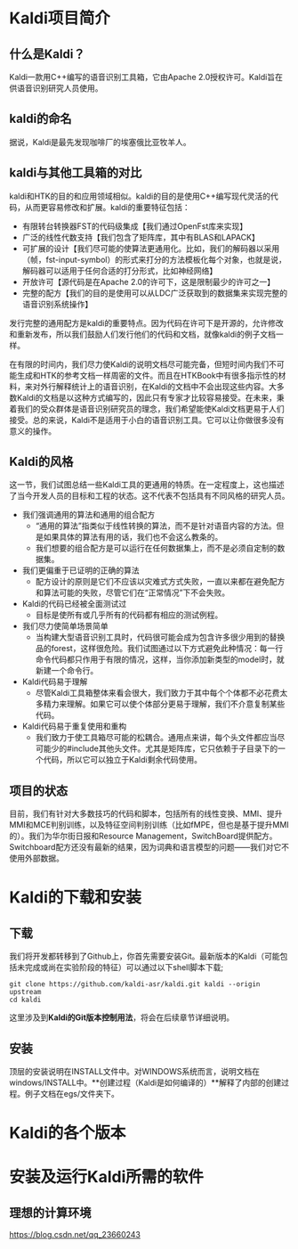# Kaldi项目简介

## 什么是Kaldi？

Kaldi一款用C++编写的语音识别工具箱，它由Apache 2.0授权许可。Kaldi旨在供语音识别研究人员使用。

## kaldi的命名

据说，Kaldi是最先发现咖啡厂的埃塞俄比亚牧羊人。

## kaldi与其他工具箱的对比

kaldi和HTK的目的和应用领域相似。kaldi的目的是使用C++编写现代灵活的代码，从而更容易修改和扩展。kaldi的重要特征包括：

* 有限转台转换器FST的代码级集成【我们通过OpenFst库来实现】
* 广泛的线性代数支持【我们包含了矩阵库，其中有BLAS和LAPACK】
* 可扩展的设计【我们尽可能的使算法更通用化。比如，我们的解码器以采用（帧，fst-input-symbol）的形式来打分的方法模板化每个对象，也就是说，解码器可以适用于任何合适的打分形式，比如神经网络】
* 开放许可【源代码是在Apache 2.0的许可下，这是限制最少的许可之一】
* 完整的配方【我们的目的是使用可以从LDC广泛获取到的数据集来实现完整的语音识别系统操作】

发行完整的通用配方是kaldi的重要特点。因为代码在许可下是开源的，允许修改和重新发布，所以我们鼓励人们发行他们的代码和文档，就像kaldi的例子文档一样。

在有限的时间内，我们尽力使Kaldi的说明文档尽可能完备，但短时间内我们不可能生成和HTK的参考文档一样周密的文件。而且在HTKBook中有很多指示性的材料，来对外行解释统计上的语音识别，在Kaldi的文档中不会出现这些内容。大多数Kaldi的文档是以这种方式编写的，因此只有专家才比较容易接受。在未来，秉着我们的受众群体是语音识别研究员的理念，我们希望能使Kaldi文档更易于人们接受。总的来说，Kaldi不是适用于小白的语音识别工具。它可以让你做很多没有意义的操作。

## Kaldi的风格

这一节，我们试图总结一些Kaldi工具的更通用的特质。在一定程度上，这也描述了当今开发人员的目标和工程的状态。这不代表不包括具有不同风格的研究人员。

* 我们强调通用的算法和通用的组合配方
  + “通用的算法”指类似于线性转换的算法，而不是针对语音内容的方法。但是如果具体的算法有用的话，我们也不会这么教条的。
  + 我们想要的组合配方是可以运行在任何数据集上，而不是必须自定制的数据集。
* 我们更偏重于已证明的正确的算法
  * 配方设计的原则是它们不应该以灾难式方式失败，一直以来都在避免配方和算法可能的失败，尽管它们在“正常情况”下不会失败。
* Kaldi的代码已经被全面测试过
  * 目标是使所有或几乎所有的代码都有相应的测试例程。
* 我们尽力使简单场景简单
  * 当构建大型语音识别工具时，代码很可能会成为包含许多很少用到的替换品的forest，这样很危险。我们试图通过以下方式避免此种情况：每一行命令代码都只作用于有限的情况，这样，当你添加新类型的model时，就新建一个命令行。
* Kaldi代码易于理解
  * 尽管Kaldi工具箱整体来看会很大，我们致力于其中每个个体都不必花费太多精力来理解。如果它可以使个体部分更易于理解，我们不介意复制某些代码。
* Kaldi代码易于重复使用和重构
  * 我们致力于使工具箱尽可能的松耦合。通用点来讲，每个头文件都应当尽可能少的#include其他头文件。尤其是矩阵库，它只依赖于子目录下的一个代码，所以它可以独立于Kaldi剩余代码使用。

## 项目的状态

目前，我们有针对大多数技巧的代码和脚本，包括所有的线性变换、MMI、提升MMI和MCE判别训练，以及特征空间判别训练（比如fMPE，但也是基于提升MMI的）。我们为华尔街日报和Resource Management，SwitchBoard提供配方。Switchboard配方还没有最新的结果，因为词典和语言模型的问题——我们对它不使用外部数据。

# Kaldi的下载和安装

## 下载

我们将开发都转移到了Github上，你首先需要安装Git。最新版本的Kaldi（可能包括未完成或尚在实验阶段的特征）可以通过以下shell脚本下载;

```shell
git clone https://github.com/kaldi-asr/kaldi.git kaldi --origin upstream
cd kaldi
```

这里涉及到**Kaldi的Git版本控制用法**，将会在后续章节详细说明。

## 安装

顶层的安装说明在INSTALL文件中。对WINDOWS系统而言，说明文档在windows/INSTALL中。**创建过程（Kaldi是如何编译的）**解释了内部的创建过程。例子文档在egs/文件夹下。

# Kaldi的各个版本

# 安装及运行Kaldi所需的软件

## 理想的计算环境

https://blog.csdn.net/qq_23660243